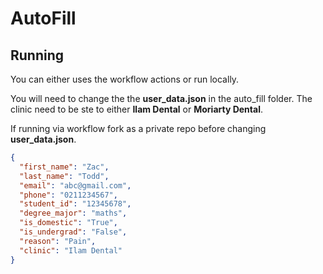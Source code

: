 # AutoFill
## Running
You can either uses the workflow actions or run locally.

You will need to change the the **user_data.json** in the auto_fill folder.
The clinic need to be ste to either **Ilam Dental** or **Moriarty Dental**.

If running via workflow fork as a private repo before changing **user_data.json**.

```json
{
  "first_name": "Zac",
  "last_name": "Todd",
  "email": "abc@gmail.com",
  "phone": "0211234567",
  "student_id": "12345678",
  "degree_major": "maths",
  "is_domestic": "True",
  "is_undergrad": "False",
  "reason": "Pain",
  "clinic": "Ilam Dental"
}
```
